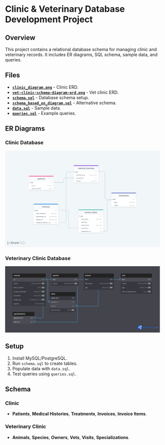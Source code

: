 # Clinic & Veterinary Database Development Project

## Overview
This project contains a relational database schema for managing clinic and veterinary records. It includes ER diagrams, SQL schema, sample data, and queries.

## Files
- **[`clinic_diagram.png`](clinic_diagram.png)** - Clinic ERD.
- **[`vet-clinic-schema-diagram-erd.png`](vet-clinic-schema-diagram-erd.png)** - Vet clinic ERD.
- **[`schema.sql`](schema.sql)** - Database schema setup.
- **[`schema_based_on_diagram.sql`](schema_based_on_diagram.sql)** - Alternative schema.
- **[`data.sql`](data.sql)** - Sample data.
- **[`queries.sql`](queries.sql)** - Example queries.

## ER Diagrams
### Clinic Database
![Clinic ERD](clinic_diagram.png)

### Veterinary Clinic Database
![Vet Clinic ERD](vet-clinic-schema-diagram-erd.png)

## Setup
1. Install MySQL/PostgreSQL.
2. Run `schema.sql` to create tables.
3. Populate data with `data.sql`.
4. Test queries using `queries.sql`.

## Schema
### Clinic
- **Patients**, **Medical Histories**, **Treatments**, **Invoices**, **Invoice Items**.

### Veterinary Clinic
- **Animals**, **Species**, **Owners**, **Vets**, **Visits**, **Specializations**.
